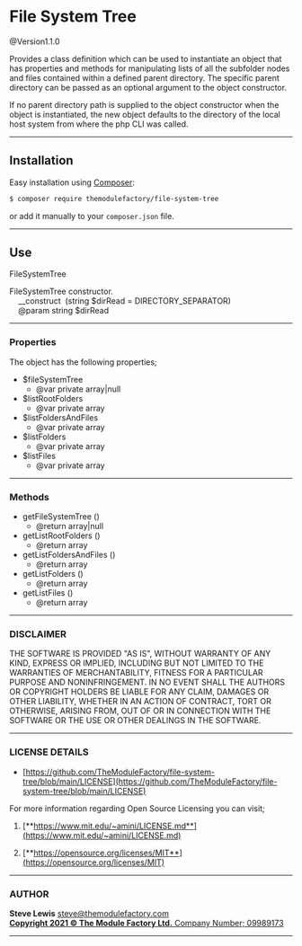 # File System Tree

@Version1.1.0

Provides a class definition which can be used to instantiate an object that has properties and methods for manipulating lists of all the subfolder nodes and files contained within a defined parent directory.  The specific parent directory can be passed as an optional argument to the object constructor.

If no parent directory path is supplied to the object constructor when the object is instantiated, the new object defaults to the directory of the local host system from where the php CLI was called.

***

## Installation
Easy installation using [Composer](https://getcomposer.org/):

```bash
$ composer require themodulefactory/file-system-tree
```

or add it manually to your `composer.json` file.

***

## Use
FileSystemTree

FileSystemTree constructor.<br>
&nbsp;&nbsp;&nbsp;&nbsp;__construct&nbsp;&nbsp;(string $dirRead = DIRECTORY_SEPARATOR)<br>
&nbsp;&nbsp;&nbsp;&nbsp;@param string $dirRead

***

### Properties
The object has the following properties;
* \$fileSystemTree
    * \@var private array|null
* \$listRootFolders
    * \@var private array
* \$listFoldersAndFiles
    * \@var private array
* \$listFolders
    * \@var private array
* \$listFiles
    * \@var private array

***

### Methods
* getFileSystemTree ()
    * \@return array|null
* getListRootFolders ()
    * \@return array
* getListFoldersAndFiles ()
    * \@return array
* getListFolders ()
    * \@return array
* getListFiles ()
    * \@return array

***
### **DISCLAIMER**<br>
THE SOFTWARE IS PROVIDED "AS IS", WITHOUT WARRANTY OF ANY KIND, EXPRESS OR IMPLIED, INCLUDING BUT NOT LIMITED
TO THE WARRANTIES OF MERCHANTABILITY, FITNESS FOR A PARTICULAR PURPOSE AND NONINFRINGEMENT. IN NO EVENT SHALL
THE AUTHORS OR COPYRIGHT HOLDERS BE LIABLE FOR ANY CLAIM, DAMAGES OR OTHER LIABILITY, WHETHER IN AN ACTION OF
CONTRACT, TORT OR OTHERWISE, ARISING FROM, OUT OF OR IN CONNECTION WITH THE SOFTWARE OR THE USE OR OTHER
DEALINGS IN THE SOFTWARE.

***
### **LICENSE DETAILS**
* [https://github.com/TheModuleFactory/file-system-tree/blob/main/LICENSE](https://github.com/TheModuleFactory/file-system-tree/blob/main/LICENSE)

For more information regarding Open Source Licensing you can visit;<br>
1. [**https://www.mit.edu/~amini/LICENSE.md**](https://www.mit.edu/~amini/LICENSE.md)

2. [**https://opensource.org/licenses/MIT**](https://opensource.org/licenses/MIT)

***
### **AUTHOR**
**Steve Lewis** <steve@themodulefactory.com><br>
[**Copyright 2021 &copy; The Module Factory Ltd.** Company Number; 09989173](https://www.themodulefactory.com)
*** 
